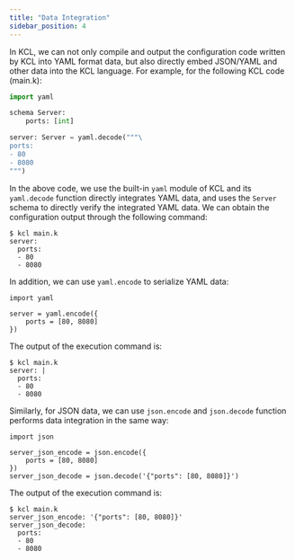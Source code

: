 ```yaml
---
title: "Data Integration"
sidebar_position: 4
---
```


In KCL, we can not only compile and output the configuration code written by KCL into YAML format data, but also directly embed JSON/YAML and other data into the KCL language. For example, for the following KCL code (main.k):

```python
import yaml

schema Server:
    ports: [int]

server: Server = yaml.decode("""\
ports:
- 80
- 8080
""")
```

In the above code, we use the built-in `yaml` module of KCL and its `yaml.decode` function directly integrates YAML data, and uses the `Server` schema to directly verify the integrated YAML data. We can obtain the configuration output through the following command:

```shell
$ kcl main.k
server:
  ports:
  - 80
  - 8080
```

In addition, we can use `yaml.encode` to serialize YAML data:

```kcl
import yaml

server = yaml.encode({
    ports = [80, 8080]
})
```

The output of the execution command is:

```shell
$ kcl main.k
server: |
  ports:
  - 80
  - 8080
```

Similarly, for JSON data, we can use `json.encode` and `json.decode` function performs data integration in the same way:

```kcl
import json

server_json_encode = json.encode({
    ports = [80, 8080]
})
server_json_decode = json.decode('{"ports": [80, 8080]}')
```

The output of the execution command is:

```shell
$ kcl main.k
server_json_encode: '{"ports": [80, 8080]}'
server_json_decode:
  ports:
  - 80
  - 8080
```
